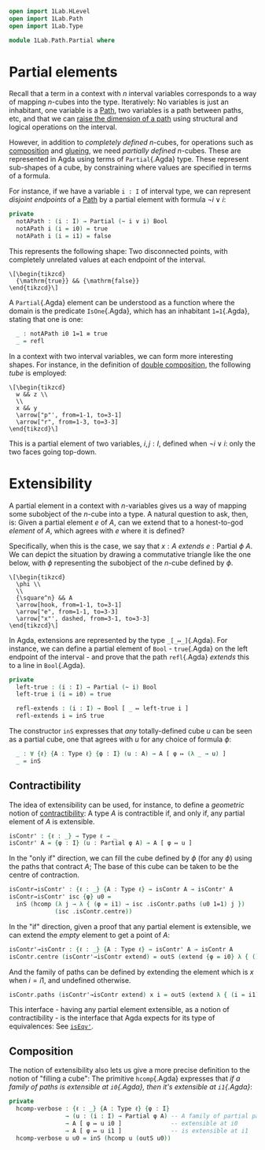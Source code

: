 ```agda
open import 1Lab.HLevel
open import 1Lab.Path
open import 1Lab.Type

module 1Lab.Path.Partial where
```

# Partial elements

Recall that a term in a context with $n$ interval variables corresponds
to a way of mapping $n$-cubes into the type. Iteratively: No variables
is just an inhabitant, one variable is a [Path], two variables is a path
between paths, etc, and that we can [raise the dimension of a path]
using structural and logical operations on the interval.

[path]: 1Lab.Path.html
[raise the dimension of a path]: 1Lab.Path.html#raising-dimension

However, in addition to _completely defined_ $n$-cubes, for operations
such as [composition] and [glueing], we need _partially defined_
$n$-cubes. These are represented in Agda using terms of `Partial`{.Agda}
type. These represent sub-shapes of a cube, by constraining where values
are specified in terms of a formula.

[composition]: agda://1Lab.Path#hfill
[glueing]: 1Lab.Univalence.html#Glue

For instance, if we have a variable `i : I` of interval type, we can
represent _disjoint endpoints_ of a [Path] by a partial element with
formula $\neg i \lor i$:

```agda
private
  notAPath : (i : I) → Partial (~ i ∨ i) Bool
  notAPath i (i = i0) = true
  notAPath i (i = i1) = false
```

This represents the following shape: Two disconnected points, with
completely unrelated values at each endpoint of the interval.

~~~{.quiver .short-2}
\[\begin{tikzcd}
  {\mathrm{true}} && {\mathrm{false}}
\end{tikzcd}\]
~~~

A `Partial`{.Agda} element can be understood as a function where the
domain is the predicate `IsOne`{.Agda}, which has an inhabitant
`1=1`{.Agda}, stating that one is one:

```agda
  _ : notAPath i0 1=1 ≡ true
  _ = refl
```

In a context with two interval variables, we can form more interesting
shapes. For instance, in the definition of [double composition], the
following _tube_ is employed:

[double composition]: 1Lab.Path.html#transitivity

~~~{.quiver}
\[\begin{tikzcd}
  w && z \\
  \\
  x && y
  \arrow["p"', from=1-1, to=3-1]
  \arrow["r", from=1-3, to=3-3]
\end{tikzcd}\]
~~~

This is a partial element of two variables, $i, j : I$, defined when
$\neg i \lor i$: only the two faces going top-down.

# Extensibility

A partial element in a context with $n$-variables gives us a way of
mapping some subobject of the $n$-cube into a type. A natural question
to ask, then, is: Given a partial element $e$ of $A$, can we extend that
to a honest-to-god _element_ of $A$, which agrees with $e$ where it is
defined?

Specifically, when this is the case, we say that $x : A$ _extends_ $e :
\mathrm{Partial}\ \phi\ A$. We can depict the situation by drawing a
commutative triangle like the one below, with $\phi$ representing the
subobject of the $n$-cube defined by $\phi$.

~~~{.quiver}
\[\begin{tikzcd}
  \phi \\
  \\
  {\square^n} && A
  \arrow[hook, from=1-1, to=3-1]
  \arrow["e", from=1-1, to=3-3]
  \arrow["x"', dashed, from=3-1, to=3-3]
\end{tikzcd}\]
~~~

In Agda, extensions are represented by the type `_[_↦_]`{.Agda}. For
instance, we can define a partial element of `Bool` - `true`{.Agda} on
the left endpoint of the interval - and prove that the path
`refl`{.Agda} _extends_ this to a line in `Bool`{.Agda}.

```agda
private
  left-true : (i : I) → Partial (~ i) Bool
  left-true i (i = i0) = true

  refl-extends : (i : I) → Bool [ _ ↦ left-true i ]
  refl-extends i = inS true
```

The constructor `inS` expresses that _any_ totally-defined cube $u$ can
be seen as a partial cube, one that agrees with $u$ for any choice of
formula $\phi$:

```agda
  _ : ∀ {ℓ} {A : Type ℓ} {φ : I} (u : A) → A [ φ ↦ (λ _ → u) ]
  _ = inS
```

## Contractibility

The idea of extensibility can be used, for instance, to define a
_geometric_ notion of [contractibility]: A type $A$ is contractible if,
and only if, any partial element of $A$ is extensible.

[contractibility]: agda://1Lab.HLevel#isContr

```agda
isContr' : {ℓ : _} → Type ℓ → _
isContr' A = {φ : I} (u : Partial φ A) → A [ φ ↦ u ]
```

In the "only if" direction, we can fill the cube defined by $\phi$ (for
any $\phi$) using the paths that contract $A$; The base of this cube can
be taken to be the centre of contraction.

```agda
isContr→isContr' : {ℓ : _} {A : Type ℓ} → isContr A → isContr' A
isContr→isContr' isc {φ} u0 =
  inS (hcomp (λ j → λ { (φ = i1) → isc .isContr.paths (u0 1=1) j })
             (isc .isContr.centre))
```

In the "if" direction, given a proof that any partial element is
extensible, we can extend the _empty_ element to get a point of $A$:

```agda
isContr'→isContr : {ℓ : _} {A : Type ℓ} → isContr' A → isContr A
isContr.centre (isContr'→isContr extend) = outS (extend {φ = i0} λ { () })
```

And the family of paths can be defined by extending the element which is
$x$ when $i = i1$, and undefined otherwise.

```agda
isContr.paths (isContr'→isContr extend) x i = outS (extend λ { (i = i1) → x })
```

This interface - having any partial element extensible, as a notion of
contractibility - is the interface that Agda expects for its type of
equivalences: See [`isEqv'`](agda://1Lab.Equiv#isEqv').

## Composition

The notion of extensibility also lets us give a more precise definition
to the notion of "filling a cube": The primitive `hcomp`{.Agda}
expresses that _if a family of paths is extensible at `i0`{.Agda}, then
it's extensible at `i1`{.Agda}_:

```agda
private
  hcomp-verbose : {ℓ : _} {A : Type ℓ} {φ : I}
                → (u : (i : I) → Partial φ A) -- A family of partial paths
                → A [ φ ↦ u i0 ]              -- extensible at i0
                → A [ φ ↦ u i1 ]              -- is extensible at i1
  hcomp-verbose u u0 = inS (hcomp u (outS u0))
```
